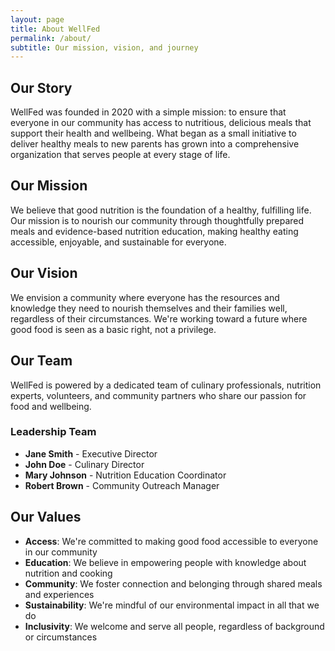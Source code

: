 ```yaml
---
layout: page
title: About WellFed
permalink: /about/
subtitle: Our mission, vision, and journey
---
```


## Our Story

WellFed was founded in 2020 with a simple mission: to ensure that everyone in our community has access to nutritious, delicious meals that support their health and wellbeing. What began as a small initiative to deliver healthy meals to new parents has grown into a comprehensive organization that serves people at every stage of life.

## Our Mission

We believe that good nutrition is the foundation of a healthy, fulfilling life. Our mission is to nourish our community through thoughtfully prepared meals and evidence-based nutrition education, making healthy eating accessible, enjoyable, and sustainable for everyone.

## Our Vision

We envision a community where everyone has the resources and knowledge they need to nourish themselves and their families well, regardless of their circumstances. We're working toward a future where good food is seen as a basic right, not a privilege.

## Our Team

WellFed is powered by a dedicated team of culinary professionals, nutrition experts, volunteers, and community partners who share our passion for food and wellbeing.

### Leadership Team

- **Jane Smith** - Executive Director
- **John Doe** - Culinary Director
- **Mary Johnson** - Nutrition Education Coordinator
- **Robert Brown** - Community Outreach Manager

## Our Values

- **Access**: We're committed to making good food accessible to everyone in our community
- **Education**: We believe in empowering people with knowledge about nutrition and cooking
- **Community**: We foster connection and belonging through shared meals and experiences
- **Sustainability**: We're mindful of our environmental impact in all that we do
- **Inclusivity**: We welcome and serve all people, regardless of background or circumstances 